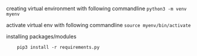 creating virtual environment with following commandline
``python3 -m venv myenv``

activate virtual env with following commandline
``source myenv/bin/activate``

installing packages/modules
``` pip3 freeze > requirements.py
    pip3 install -r requirements.py
```